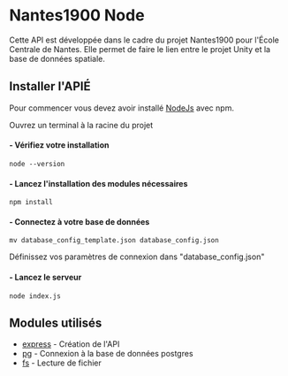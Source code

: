 # Nantes1900 Node

Cette API est développée dans le cadre du projet Nantes1900 pour l'École Centrale de Nantes.
Elle permet de faire le lien entre le projet Unity et la base de données spatiale.

## Installer l'APIÉ

Pour commencer vous devez avoir installé <a href="https://nodejs.org">NodeJs</a> avec npm.

Ouvrez un terminal à la racine du projet

#### - Vérifiez votre installation

```
node --version
```

#### - Lancez l'installation des modules nécessaires

```
npm install
```

#### - Connectez à votre base de données

```
mv database_config_template.json database_config.json
```

Définissez vos paramètres de connexion dans "database_config.json"

#### - Lancez le serveur

```
node index.js
```


## Modules utilisés

* [express](http://expressjs.com/fr/) - Création de l'API
* [pg](https://github.com/brianc/node-postgres) - Connexion à la base de données postgres
* [fs](https://rometools.github.io/rome/) - Lecture de fichier